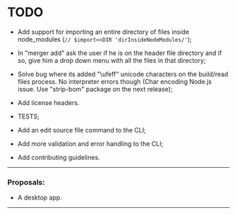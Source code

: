 # TODO

- Add support for importing an entire directory of files inside node_modules (``` // $import<<DIR 'dirInsideNodeModules/' ```);

- In "merger add" ask the user if he is on the header file directory and if so, give him a drop down menu with all the files in that directory;

- Solve bug where its added "\ufeff" unicode characters on the build/read files process. No interpreter errors though (Char encoding Node.js issue. Use "strip-bom" package on the next release);

- Add license headers.

- TESTS;
- Add an edit source file command to the CLI;
- Add more validation and error handling to the CLI;
- Add contributing guidelines.

--------------------------------------------------------------------------------------------------------------------------
### Proposals:

- A desktop app.

--------------------------------------------------------------------------------------------------------------------------
